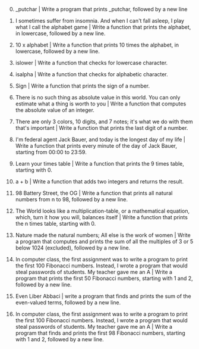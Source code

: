 0. _putchar | Write a program that prints _putchar, followed by a new line
1. I sometimes suffer from insomnia. And when I can't fall asleep, I play what I call the alphabet game | Write a function that prints the alphabet, in lowercase, followed by a new line.

2. 10 x alphabet | Write a function that prints 10 times the alphabet, in lowercase, followed by a new line.
3. islower | Write a function that checks for lowercase character.
4. isalpha | Write a function that checks for alphabetic character.
5. Sign | Write a function that prints the sign of a number.
6. There is no such thing as absolute value in this world. You can only estimate what a thing is worth to you | Write a function that computes the absolute value of an integer.

7. There are only 3 colors, 10 digits, and 7 notes; it's what we do with them that's important
 | Write a function that prints the last digit of a number.

8. I'm federal agent Jack Bauer, and today is the longest day of my life
 | Write a function that prints every minute of the day of Jack Bauer, starting from 00:00 to 23:59.

9. Learn your times table | Write a function that prints the 9 times table, starting with 0.

10. a + b | Write a function that adds two integers and returns the result.
11. 98 Battery Street, the OG | Write a function that prints all natural numbers from n to 98, followed by a new line.
12. The World looks like a multiplication-table, or a mathematical equation, which, turn it how you will, balances itself
| Write a function that prints the n times table, starting with 0.
13. Nature made the natural numbers; All else is the work of women | Write a program that computes and prints the sum of all the multiples of 3 or 5 below 1024 (excluded), followed by a new line.

14. In computer class, the first assignment was to write a program to print the first 100 Fibonacci numbers. Instead, I wrote a program that would steal passwords of students. My teacher gave me an A
| Write a program that prints the first 50 Fibonacci numbers, starting with 1 and 2, followed by a new line.

15. Even Liber Abbaci | write a program that finds and prints the sum of the even-valued terms, followed by a new line.
16. In computer class, the first assignment was to write a program to print the first 100 Fibonacci numbers. Instead, I wrote a program that would steal passwords of students. My teacher gave me an A | Write a program that finds and prints the first 98 Fibonacci numbers, starting with 1 and 2, followed by a new line.

